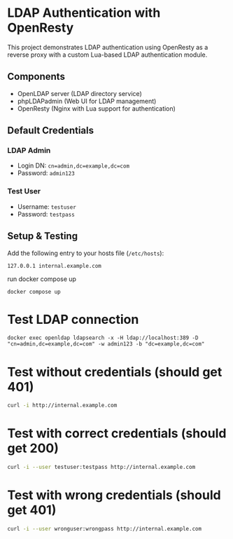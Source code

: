 # LDAP Authentication with OpenResty

This project demonstrates LDAP authentication using OpenResty as a reverse proxy with a custom Lua-based LDAP authentication module.

## Components

- OpenLDAP server (LDAP directory service)
- phpLDAPadmin (Web UI for LDAP management)
- OpenResty (Nginx with Lua support for authentication)

## Default Credentials

### LDAP Admin
- Login DN: `cn=admin,dc=example,dc=com`
- Password: `admin123`

### Test User
- Username: `testuser`
- Password: `testpass`

## Setup & Testing

Add the following entry to your hosts file (`/etc/hosts`):

```
127.0.0.1 internal.example.com
```

run docker compose up

```
docker compose up
```

# Test LDAP connection

```
docker exec openldap ldapsearch -x -H ldap://localhost:389 -D "cn=admin,dc=example,dc=com" -w admin123 -b "dc=example,dc=com"
```

# Test without credentials (should get 401)

```bash
curl -i http://internal.example.com
```

# Test with correct credentials (should get 200)

```bash
curl -i --user testuser:testpass http://internal.example.com
```

# Test with wrong credentials (should get 401)

```bash
curl -i --user wronguser:wrongpass http://internal.example.com
```
